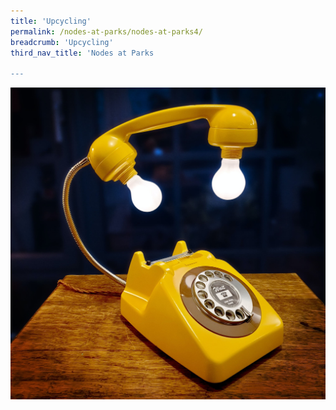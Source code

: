```yaml
---
title: 'Upcycling'
permalink: /nodes-at-parks/nodes-at-parks4/
breadcrumb: 'Upcycling'
third_nav_title: 'Nodes at Parks

---
```


![](../images/nodes-at-parks-08-min.jpg)